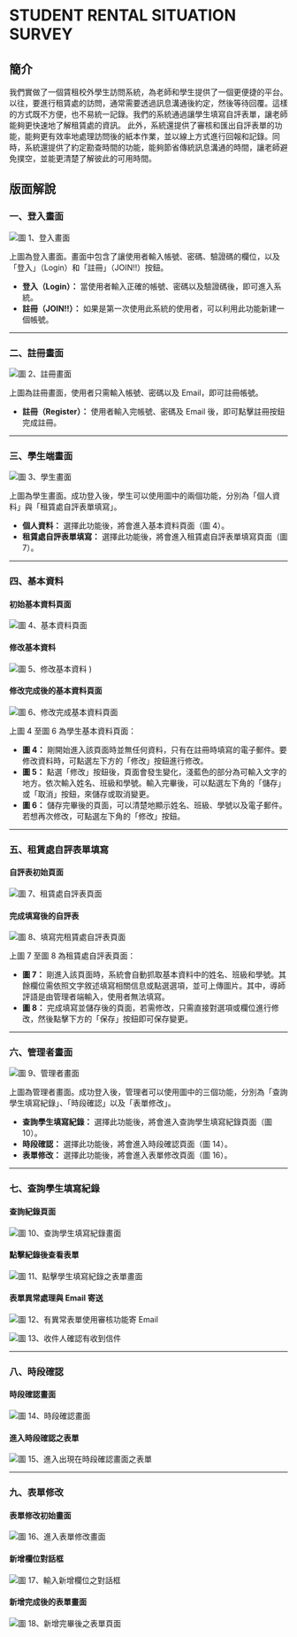 # STUDENT RENTAL SITUATION SURVEY

## 簡介

我們實做了一個賃租校外學生訪問系統，為老師和學生提供了一個更便捷的平台。
以往，要進行租賃處的訪問，通常需要透過訊息溝通後約定，然後等待回覆。這樣的方式既不方便，也不易統一記錄。我們的系統通過讓學生填寫自評表單，讓老師能夠更快速地了解租賃處的資訊。
此外，系統還提供了審核和匯出自評表單的功能，能夠更有效率地處理訪問後的紙本作業，並以線上方式進行回報和記錄。同時，系統還提供了約定勘查時間的功能，能夠節省傳統訊息溝通的時間，讓老師避免撲空，並能更清楚了解彼此的可用時間。

## 版面解說

### 一、登入畫面

![圖 1、登入畫面](https://github.com/user-attachments/assets/cddbf26b-98cc-49c8-8e66-75132a8f3f9b)

上圖為登入畫面。畫面中包含了讓使用者輸入帳號、密碼、驗證碼的欄位，以及「登入」（Login）和「註冊」（JOIN!!）按鈕。

- **登入（Login）：** 當使用者輸入正確的帳號、密碼以及驗證碼後，即可進入系統。
- **註冊（JOIN!!）：** 如果是第一次使用此系統的使用者，可以利用此功能新建一個帳號。

---

### 二、註冊畫面

![圖 2、註冊畫面](https://github.com/user-attachments/assets/79bf457c-7e4a-4526-9c4f-f1f980b17576)

上圖為註冊畫面，使用者只需輸入帳號、密碼以及 Email，即可註冊帳號。

- **註冊（Register）：** 使用者輸入完帳號、密碼及 Email 後，即可點擊註冊按鈕完成註冊。

---

### 三、學生端畫面

![圖 3、學生畫面](https://github.com/user-attachments/assets/bd316c60-d2f3-493b-9277-e92ff4866b26)

上圖為學生畫面。成功登入後，學生可以使用圖中的兩個功能，分別為「個人資料」與「租賃處自評表單填寫」。

- **個人資料：** 選擇此功能後，將會進入基本資料頁面（圖 4）。
- **租賃處自評表單填寫：** 選擇此功能後，將會進入租賃處自評表單填寫頁面（圖 7）。

---

### 四、基本資料

#### 初始基本資料頁面

![圖 4、基本資料頁面](https://github.com/user-attachments/assets/a5796275-a77a-4984-a705-f9f4ad129b42)

#### 修改基本資料

![圖 5、修改基本資料](https://github.com/user-attachments/assets/3639c859-0675-49c8-8979-ac9c9b82f73f)
)

#### 修改完成後的基本資料頁面

![圖 6、修改完成基本資料頁面](https://github.com/user-attachments/assets/43373bf9-1cd9-4e88-8c94-4920f52f1d5b)


上圖 4 至圖 6 為學生基本資料頁面：

- **圖 4：** 剛開始進入該頁面時並無任何資料，只有在註冊時填寫的電子郵件。要修改資料時，可點選左下方的「修改」按鈕進行修改。
- **圖 5：** 點選「修改」按鈕後，頁面會發生變化，淺藍色的部分為可輸入文字的地方。依次輸入姓名、班級和學號。輸入完畢後，可以點選左下角的「儲存」或「取消」按鈕，來儲存或取消變更。
- **圖 6：** 儲存完畢後的頁面，可以清楚地顯示姓名、班級、學號以及電子郵件。若想再次修改，可點選左下角的「修改」按鈕。

---

### 五、租賃處自評表單填寫

#### 自評表初始頁面

![圖 7、租賃處自評表頁面](https://github.com/user-attachments/assets/cca34a68-4087-4dfe-a6a9-7d0a5e9d5c31)

#### 完成填寫後的自評表

![圖 8、填寫完租賃處自評表頁面](https://github.com/user-attachments/assets/46ff4210-fda6-42a3-add5-29274db8b05b)

上圖 7 至圖 8 為租賃處自評表頁面：

- **圖 7：** 剛進入該頁面時，系統會自動抓取基本資料中的姓名、班級和學號。其餘欄位需依照文字敘述填寫相關信息或點選選項，並可上傳圖片。其中，導師評語是由管理者端輸入，使用者無法填寫。
- **圖 8：** 完成填寫並儲存後的頁面，若需修改，只需直接對選項或欄位進行修改，然後點擊下方的「保存」按鈕即可保存變更。

---

### 六、管理者畫面

![圖 9、管理者畫面](https://github.com/user-attachments/assets/c9d31cf8-8bfd-4d9c-abfe-dbd65d7c8eff)

上圖為管理者畫面。成功登入後，管理者可以使用圖中的三個功能，分別為「查詢學生填寫紀錄」、「時段確認」以及「表單修改」。

- **查詢學生填寫紀錄：** 選擇此功能後，將會進入查詢學生填寫紀錄頁面（圖 10）。
- **時段確認：** 選擇此功能後，將會進入時段確認頁面（圖 14）。
- **表單修改：** 選擇此功能後，將會進入表單修改頁面（圖 16）。

---

### 七、查詢學生填寫紀錄

#### 查詢紀錄頁面

![圖 10、查詢學生填寫紀錄畫面](https://github.com/user-attachments/assets/9eeedc15-2959-4509-876f-4ae564c27088)

#### 點擊紀錄後查看表單

![圖 11、點擊學生填寫紀錄之表單畫面](https://github.com/user-attachments/assets/9a0b4410-9a0a-427f-ac75-e62d0b0fca5c)

#### 表單異常處理與 Email 寄送

![圖 12、有異常表單使用審核功能寄 Email](https://github.com/user-attachments/assets/d52aac5f-7761-48d5-a753-099f1675d878)

![圖 13、收件人確認有收到信件](https://github.com/user-attachments/assets/21b5e367-acfd-4466-85cb-0d300bf2f116)


---

### 八、時段確認

#### 時段確認畫面

![圖 14、時段確認畫面](https://github.com/user-attachments/assets/079dec14-cea8-4503-b9b5-e4baa7631819)

#### 進入時段確認之表單

![圖 15、進入出現在時段確認畫面之表單](https://github.com/user-attachments/assets/1b8d3039-4080-4ee2-a655-d9c2ff6d70d0)

---

### 九、表單修改

#### 表單修改初始畫面

![圖 16、進入表單修改畫面](https://github.com/user-attachments/assets/b971fc49-28af-40a3-b3b1-a49b62f7a176)

#### 新增欄位對話框

![圖 17、輸入新增欄位之對話框](https://github.com/user-attachments/assets/07ecc215-6041-4266-9fde-2c4fe32eeddd)

#### 新增完成後的表單畫面

![圖 18、新增完畢後之表單頁面](https://github.com/user-attachments/assets/8de69994-9e30-40af-ae79-3d5030c66d49)

